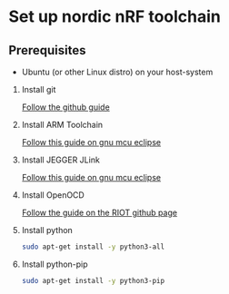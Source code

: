 # Set up nordic nRF toolchain

## Prerequisites

- Ubuntu (or other Linux distro) on your host-system

1. Install git

    [Follow the github guide](https://help.github.com/en/articles/set-up-git)

2. Install ARM Toolchain

    [Follow this guide on gnu mcu eclipse](https://gnu-mcu-eclipse.github.io/toolchain/arm/install/#gnulinux-1)

3. Install JEGGER JLink 

    [Follow this guide on gnu mcu eclipse](https://gnu-mcu-eclipse.github.io/debug/jlink/install/)

4. Install OpenOCD

    [Follow the guide on the RIOT github page](https://github.com/RIOT-OS/RIOT/wiki/OpenOCD)

5. Install python

    ```bash
    sudo apt-get install -y python3-all
    ```

6. Install python-pip

    ```bash
    sudo apt-get install -y python3-pip
    ```